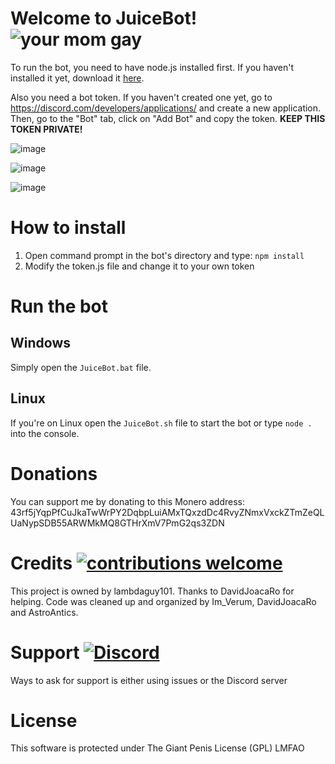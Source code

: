 # Welcome to JuiceBot! ![your mom gay](https://img.shields.io/badge/your%20mom-gay-green)

To run the bot, you need to have node.js installed first. If you haven't installed it yet, download it [here](https://nodejs.org/en/download/).

Also you need a bot token. If you haven't created one yet, go to https://discord.com/developers/applications/ and create a new application. Then, go to the "Bot" tab, click on "Add Bot" and copy the token. **KEEP THIS TOKEN PRIVATE!**

![image](https://i.imgur.com/0Mowj08.png)

![image](https://i.imgur.com/noXpW6K.png)

![image](https://i.imgur.com/Pj6yQO6.png)

# How to install
1) Open command prompt in the bot's directory and type: `npm install`
2) Modify the token.js file and change it to your own token

# Run the bot
## Windows
Simply open the `JuiceBot.bat` file.

## Linux
If you're on Linux open the `JuiceBot.sh` file to start the bot or type `node .` into the console.

# Donations
You can support me by donating to this Monero address: 43rf5jYqpPfCuJkaTwWrPY2DqbpLuiAMxTQxzdDc4RvyZNmxVxckZTmZeQLUaNypSDB55ARWMkMQ8GTHrXmV7PmG2qs3ZDN

# Credits [![contributions welcome](https://img.shields.io/badge/contributions-welcome-brightgreen.svg?style=flat)](https://github.com/lambdagit101/NolanBot/pulls)
This project is owned by lambdaguy101.
Thanks to DavidJoacaRo for helping.
Code was cleaned up and organized by Im_Verum, DavidJoacaRo and AstroAntics.

# Support [![Discord](https://img.shields.io/discord/735495269034098768?style=flat)](https://discord.gg/9gvAq7r)
Ways to ask for support is either using issues or the Discord server

# License
This software is protected under The Giant Penis License (GPL) LMFAO
